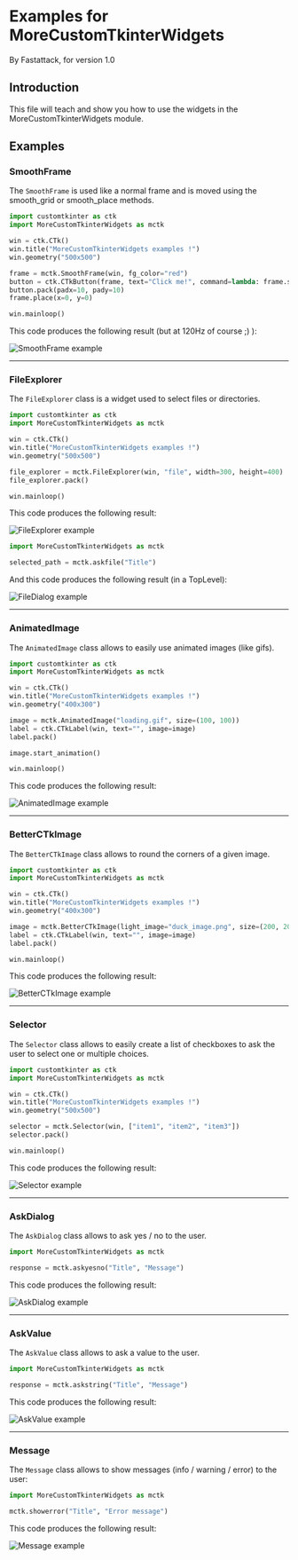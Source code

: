 # Examples for MoreCustomTkinterWidgets

By Fastattack, for version 1.0

## Introduction

This file will teach and show you how to use the widgets in the MoreCustomTkinterWidgets module.

## Examples

### SmoothFrame

The `SmoothFrame` is used like a normal frame and is moved using the smooth_grid or smooth_place methods.
```python
import customtkinter as ctk
import MoreCustomTkinterWidgets as mctk

win = ctk.CTk()
win.title("MoreCustomTkinterWidgets examples !")
win.geometry("500x500")

frame = mctk.SmoothFrame(win, fg_color="red")
button = ctk.CTkButton(frame, text="Click me!", command=lambda: frame.smooth_place(1, 200, 200))
button.pack(padx=10, pady=10)
frame.place(x=0, y=0)

win.mainloop()
```
This code produces the following result (but at 120Hz of course ;) ):

![SmoothFrame example](Example%20files/SmoothFrame_example.gif)

---

### FileExplorer

The `FileExplorer` class is a widget used to select files or directories.
```python
import customtkinter as ctk
import MoreCustomTkinterWidgets as mctk

win = ctk.CTk()
win.title("MoreCustomTkinterWidgets examples !")
win.geometry("500x500")

file_explorer = mctk.FileExplorer(win, "file", width=300, height=400)
file_explorer.pack()

win.mainloop()
```
This code produces the following result:

![FileExplorer example](Example%20files/FileExplorer_example.png)

```python
import MoreCustomTkinterWidgets as mctk

selected_path = mctk.askfile("Title")
```
And this code produces the following result (in a TopLevel):

![FileDialog example](Example%20files/FileDialog_example.png)

---

### AnimatedImage

The `AnimatedImage` class allows to easily use animated images (like gifs).
```python
import customtkinter as ctk
import MoreCustomTkinterWidgets as mctk

win = ctk.CTk()
win.title("MoreCustomTkinterWidgets examples !")
win.geometry("400x300")

image = mctk.AnimatedImage("loading.gif", size=(100, 100))
label = ctk.CTkLabel(win, text="", image=image)
label.pack()

image.start_animation()

win.mainloop()
```
This code produces the following result:

![AnimatedImage example](Example%20files/AnimatedImage_example.gif)

---

### BetterCTkImage

The `BetterCTkImage` class allows to round the corners of a given image.
```python
import customtkinter as ctk
import MoreCustomTkinterWidgets as mctk

win = ctk.CTk()
win.title("MoreCustomTkinterWidgets examples !")
win.geometry("400x300")

image = mctk.BetterCTkImage(light_image="duck_image.png", size=(200, 200), rounded_corner_radius=50)
label = ctk.CTkLabel(win, text="", image=image)
label.pack()

win.mainloop()
```
This code produces the following result:

![BetterCTkImage example](Example%20files/BetterCTkImage_example.png)

---

### Selector

The `Selector` class allows to easily create a list of checkboxes to ask the user to select one or multiple choices. 
```python
import customtkinter as ctk
import MoreCustomTkinterWidgets as mctk

win = ctk.CTk()
win.title("MoreCustomTkinterWidgets examples !")
win.geometry("500x500")

selector = mctk.Selector(win, ["item1", "item2", "item3"])
selector.pack()

win.mainloop()
```
This code produces the following result:

![Selector example](Example%20files/Selector_example.png)

---

### AskDialog

The `AskDialog` class allows to ask yes / no to the user.
```python
import MoreCustomTkinterWidgets as mctk

response = mctk.askyesno("Title", "Message")
```
This code produces the following result:

![AskDialog example](Example%20files/AskDialog_example.png)

---

### AskValue

The `AskValue` class allows to ask a value to the user.
````python
import MoreCustomTkinterWidgets as mctk

response = mctk.askstring("Title", "Message")
````
This code produces the following result:

![AskValue example](Example%20files/AskValue_example.png)

---

### Message

The `Message` class allows to show messages (info / warning / error) to the user:
```python
import MoreCustomTkinterWidgets as mctk

mctk.showerror("Title", "Error message")
```
This code produces the following result:

![Message example](Example%20files/Message_example.png)

